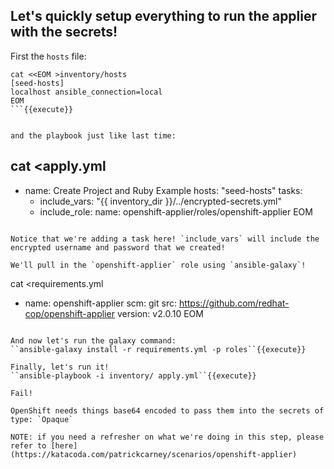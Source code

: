 ## Let's quickly setup everything to run the applier with the secrets!

First the `hosts` file:

```
cat <<EOM >inventory/hosts
[seed-hosts]
localhost ansible_connection=local
EOM
```{{execute}}


and the playbook just like last time:

```
cat <<EOM >apply.yml
---
- name: Create Project and Ruby Example 
  hosts: "seed-hosts"
  tasks:
    - include_vars: "{{ inventory_dir }}/../encrypted-secrets.yml"
    - include_role:
        name: openshift-applier/roles/openshift-applier
EOM
```{{execute}} 

Notice that we're adding a task here! `include_vars` will include the encrypted username and password that we created!

We'll pull in the `openshift-applier` role using `ansible-galaxy`!
```
cat <<EOM >requirements.yml
- name: openshift-applier
  scm: git
  src: https://github.com/redhat-cop/openshift-applier
  version: v2.0.10
EOM
```{{execute}}

And now let's run the galaxy command:
``ansible-galaxy install -r requirements.yml -p roles``{{execute}}

Finally, let's run it!
``ansible-playbook -i inventory/ apply.yml``{{execute}}

Fail! 

OpenShift needs things base64 encoded to pass them into the secrets of type: `Opaque`

NOTE: if you need a refresher on what we're doing in this step, please refer to [here](https://katacoda.com/patrickcarney/scenarios/openshift-applier)

